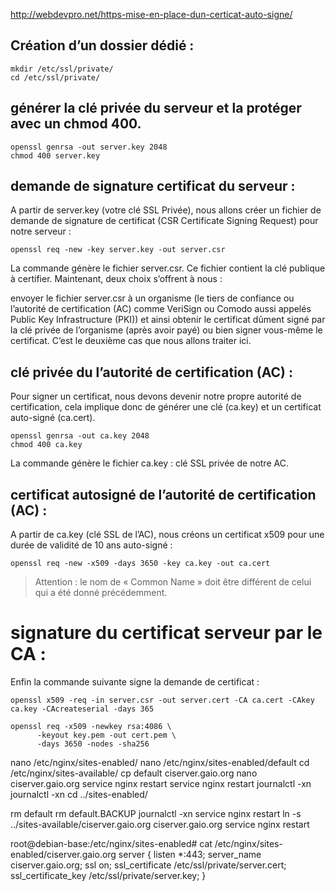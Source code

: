 http://webdevpro.net/https-mise-en-place-dun-certicat-auto-signe/

## Création d’un dossier dédié :
```
mkdir /etc/ssl/private/
cd /etc/ssl/private/
```
## générer la clé privée du serveur et la protéger avec un chmod 400.
```
openssl genrsa -out server.key 2048
chmod 400 server.key
```
## demande de signature certificat du serveur :
A partir de server.key (votre clé SSL Privée), nous allons créer un fichier de demande de signature de certificat (CSR Certificate Signing Request) pour notre serveur :

```
openssl req -new -key server.key -out server.csr
```

La commande génère le fichier server.csr. Ce fichier contient la clé publique à certifier.
Maintenant, deux choix s’offrent à nous :

envoyer le fichier server.csr à un organisme (le tiers de confiance ou l’autorité de certification (AC) comme VeriSign ou Comodo aussi appelés Public Key Infrastructure (PKI)) et ainsi obtenir le certificat dûment signé par la clé privée de l’organisme (après avoir payé)
ou bien signer vous-même le certificat.
C’est le deuxième cas que nous allons traiter ici.

## clé privée du l’autorité de certification (AC) :
Pour signer un certificat, nous devons devenir notre propre autorité de certification, cela implique donc de générer une clé (ca.key) et un certificat auto-signé (ca.cert).
```
openssl genrsa -out ca.key 2048
chmod 400 ca.key
```
La commande génère le fichier ca.key : clé SSL privée de notre AC.

## certificat autosigné de l’autorité de certification (AC) :
A partir de ca.key (clé SSL de l’AC), nous créons un certificat x509 pour une durée de validité de 10 ans auto-signé :

```
openssl req -new -x509 -days 3650 -key ca.key -out ca.cert
```
> Attention : le nom de « Common Name » doit être différent de celui qui a été donné précédemment.




# signature du certificat serveur par le CA :
Enfin la commande suivante signe la demande de certificat :
```
openssl x509 -req -in server.csr -out server.cert -CA ca.cert -CAkey ca.key -CAcreateserial -days 365
```


```
openssl req -x509 -newkey rsa:4086 \
      -keyout key.pem -out cert.pem \
      -days 3650 -nodes -sha256
```

nano /etc/nginx/sites-enabled/
nano /etc/nginx/sites-enabled/default
cd /etc/nginx/sites-available/
cp default ciserver.gaio.org
nano ciserver.gaio.org
service nginx restart
service nginx restart journalctl -xn
journalctl -xn
cd ../sites-enabled/

rm default
rm default.BACKUP
journalctl -xn
service nginx restart
ln -s ../sites-available/ciserver.gaio.org ciserver.gaio.org
service nginx restart


root@debian-base:/etc/nginx/sites-enabled# cat /etc/nginx/sites-enabled/ciserver.gaio.org
server {
    listen *:443;
    server_name ciserver.gaio.org;
    ssl on;
    ssl_certificate                 /etc/ssl/private/server.cert;
    ssl_certificate_key    /etc/ssl/private/server.key;
}
